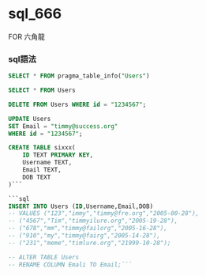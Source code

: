 # sql_666
FOR 六角龍

### sql語法

```sql
SELECT * FROM pragma_table_info("Users")
```
```sql
SELECT * FROM Users
```

```sql
DELETE FROM Users WHERE id = "1234567";
```

```sql
UPDATE Users
SET Email = "timmy@success.org"
WHERE id = "1234567";
```

```sql
CREATE TABLE sixxx(
    ID TEXT PRIMARY KEY,
    Username TEXT,
    Email TEXT,
    DOB TEXT 
)```

```sql
INSERT INTO Users (ID,Username,Email,DOB)
-- VALUES ("123","immy","timmy@fre.org","2005-00-28"),
-- ("4567","Tim","timmyilure.org","2005-19-28"),
-- ("678","mm","timmy@failorg","2005-16-28"),
-- ("910","my","timmy@fairg","2005-14-28"),
-- ("231","meme","timlure.org","21999-10-28");

-- ALTER TABLE Users
-- RENAME COLUMN Emali TO Email;```
